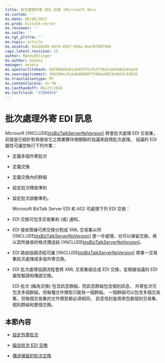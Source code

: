 ```yaml
---
title: 批次處理外寄 EDI 訊息 |Microsoft Docs
ms.custom: ''
ms.date: 06/08/2017
ms.prod: biztalk-server
ms.reviewer: ''
ms.suite: ''
ms.tgt_pltfrm: ''
ms.topic: article
ms.assetid: 93a2bd68-4974-4927-938a-8eaf8f007566
caps.latest.revision: 15
author: MandiOhlinger
ms.author: mandia
manager: anneta
ms.openlocfilehash: b9f99849a812e859f527b3f39a2184508d244a29
ms.sourcegitcommit: 266308ec5c6a9d8d80ff298ee6051b4843c5d626
ms.translationtype: MT
ms.contentlocale: zh-TW
ms.lasthandoff: 06/27/2018
ms.locfileid: "37004455"
---
```

# <a name="batching-outgoing-edi-messages"></a>批次處理外寄 EDI 訊息
Microsoft [!INCLUDE[btsBizTalkServerNoVersion](../includes/btsbiztalkservernoversion-md.md)] 將會批次處理 EDI 交易集，前提是已經針對與接收它之商業夥伴相關聯的協議來啟用批次處理。 協議的 EDI 屬性可讓您執行下列作業：  
  
- 定義多個外寄批次  
  
- 定義交換  
  
- 定義交換內的群組  
  
- 設定批次釋放準則  
  
- 設定批次啟動準則。  
  
  Microsoft BizTalk Server EDI 和 AS2 可處理下列 EDI 交換：  
  
- EDI 交換可包含交易集和 (或) 通知。  
  
- EDI 接收管線可將交換分割成 XML 交易集以供 [!INCLUDE[btsBizTalkServerNoVersion](../includes/btsbiztalkservernoversion-md.md)] 進一步處理，也可以保留交換，再以其所接收的格式傳送給 [!INCLUDE[btsBizTalkServerNoVersion](../includes/btsbiztalkservernoversion-md.md)]。  
  
- EDI 路由協調流程可讓 [!INCLUDE[btsBizTalkServerNoVersion](../includes/btsbiztalkservernoversion-md.md)] 將單一交易集批次處理成多個外寄交換。  
  
- EDI 批次處理協調流程會將 XML 交易集組合成 EDI 交換，並根據協議的 EDI 屬性驗證和傳遞交換。  
  
  EDI 批次 (稱為交換) 包含訊息群組，而訊息群組包含個別訊息。 外寄批次可包含多個群組，但每種文件類型只能有一個群組。 一個群組可以包含多個交易集，但每個交易集的文件類型都必須相同。 訊息信封是用來包裝個別交易集、個別群組和整個交換。  
  
## <a name="in-this-section"></a>本節內容  
  
-   [設定外寄批次](../core/configuring-an-outgoing-batch.md)  
  
-   [組合批次 EDI 交換](../core/assembling-a-batched-edi-interchange.md)  
  
-   [傳送保留的批次交換](../core/sending-a-preserved-batch-interchange.md)